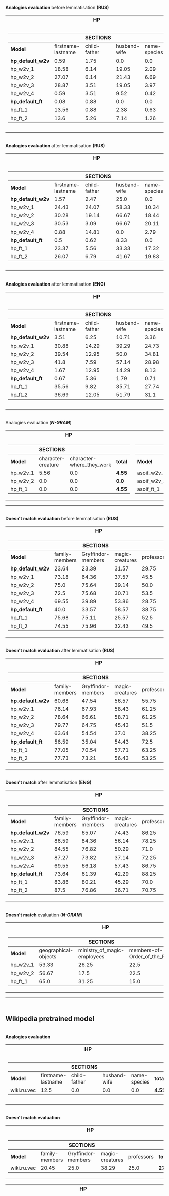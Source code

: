 
**Analogies evaluation** before lemmatisation **(RUS)**
<table>
<tr><th>HP</th><th>ASOIF</th></tr>
<tr><td>

|                        |         |   **SECTIONS**     |         |        |         |        
|---------------------------------|---------|--------|---------|--------|----------|
|**Model**| firstname-lastname|child-father | husband-wife|name-species|**total**|
| **hp_default_w2v**                  |  0.59   |  1.75  |  0.0    |  0.0   |  **0.42**    | 
| hp_w2v_1                        |  18.58  |  6.14  |  19.05  |  2.09  |  **13.4**    |
| hp_w2v_2                        |  27.07  |  6.14  |  21.43  |  6.69  |  **20.34**   |
| hp_w2v_3                        |  28.87  |  3.51  |  19.05  |  3.97  |  **19.87**   |
| hp_w2v_4                        |  0.59   |  3.51  |  9.52   |  0.42  |  **0.68**    | 
| **hp_default_ft**                   |  0.08   |  0.88  |  0.0    |  0.0   |  **0.08**    |
| hp_ft_1                         |  13.56  |  0.88  |  2.38   |  0.63  |  **8.57**    |
| hp_ft_2                         |  13.6   |  5.26  |  7.14   |  1.26  |  **8.83** |
</td><td>

|                        |         |   **SECTIONS**     |         |        |         |       | 
|---------------------------------|---------|--------|---------|------------------|----------|----------|
|**Model**| firstname-lastname|child-father | husband-wife|geo-name-location|houses-seats|**total**|
| **asoif_default_w2v**               |  0.44   |  1.97  |  5.0    |  0.0   |  0.0     |  **0.57**    | 
| asoif_w2v_1                     |  19.78  |  2.63  |  5.0    |  0.0   |  20.0    |  **17.61**   | 
| asoif_w2v_2                     |  27.58  |  4.61  |  15.0   |  0.0   |  20.0    |  **24.56**   | 
| asoif_w2v_3                     |  28.46  |  1.97  |  15.0   |  0.0   |  13.33   |  **25.1**    | 
| asoif_w2v_4                     |  0.4    |  3.29  |  0.0    |  0.0   |  0.0     |  **0.57**    | 
| **asoif_default_ft**                |  0.35   |  1.97  |  0.0    |  0.0   |  0.0     |  **0.42**    | 
| asoif_ft_1                      |  12.33  |  3.95  |  5.0    |  0.0   |  3.33    |  **11.04**   | 
| asoif_ft_2                      |  13.48  |  3.29  |  0.0    |  0.0   |  13.33   |  **12.07**   |
</td></tr> </table> 


\
**Analogies evaluation** after lemmatisation **(RUS)**
<table>
<tr><th>HP</th><th>ASOIF</th></tr>
<tr><td>

|                        |         |   **SECTIONS**     |         |        |         |        
|---------------------------------|---------|--------|---------|--------|----------|
|**Model**| firstname-lastname|child-father | husband-wife|name-species|**total**|
| **hp_default_w2v**                  |  1.57   |  2.47   |  25.0   |  0.0    |  **1.75**    |          | 
| hp_w2v_1                        |  24.43  |  24.07  |  58.33  |  10.34  |  **23.0**    |          | 
| hp_w2v_2                        |  30.28  |  19.14  |  66.67  |  18.44  |  **28.95**   |          | 
| hp_w2v_3                        |  30.53  |  3.09   |  66.67  |  20.11  |  **25.67**   |          | 
| hp_w2v_4                        |  0.88   |  14.81  |  0.0    |  2.79   |  **2.62**    |          | 
| **hp_default_ft**                   |  0.5    |  0.62   |  8.33   |  0.0    |  **0.42**    |          | 
| hp_ft_1                         |  23.37  |  5.56   |  33.33  |  17.32  |  **19.3**    |          | 
| hp_ft_2                         |  26.07  |  6.79   |  41.67  |  19.83  |  **22.55**   |          |
</td><td>

|                        |         |   **SECTIONS**     |         |        |         |       | 
|---------------------------------|---------|--------|---------|------------------|----------|----------|
|**Model**| firstname-lastname|child-father | husband-wife|geo-name-location|houses-seats|**total**|
| **asoif_default_w2v**               |  1.93   |  7.02   |  0.0    |  5.0    |  10.0    |  **2.35**    | 
| asoif_w2v_1                     |  26.98  |  2.63   |  15.0   |  7.5    |  26.67   |  **24.4**    | 
| asoif_w2v_2                     |  36.24  |  3.51   |  20.0   |  6.25   |  30.0    |  **32.66**   | 
| asoif_w2v_3                     |  32.62  |  4.39   |  5.0    |  12.5   |  26.67   |  **29.62**   | 
| asoif_w2v_4                     |  0.69   |  2.63   |  5.0    |  2.5    |  6.67    |  **1.07**    | 
| **asoif_default_ft**                |  2.33   |  2.63   |  5.0    |  0.0    |  3.33    |  **2.31**    | 
| asoif_ft_1                      |  23.86  |  2.63   |  15.0   |  6.25   |  20.0    |  **21.58**   | 
| asoif_ft_2                      |  27.33  |  2.63   |  15.0   |  5.0    |  13.33   |  **24.4**    |
</td></tr> </table>  

\
**Analogies evaluation** after lemmatisation **(ENG)**
<table>
<tr><th>HP</th><th>ASOIF</th></tr>
<tr><td>

|                        |         |   **SECTIONS**     |         |        |         |        
|---------------------------------|---------|--------|---------|--------|----------|
|**Model**| firstname-lastname|child-father | husband-wife|name-species|**total**|
**hp_default_w2v**              | 3.51 | 6.25 | 10.71 | 3.36 | **6.88**
hp_w2v_1              | 30.88 | 14.29 | 39.29 | 24.73 | **25.11**
hp_w2v_2              | 39.54 | 12.95 | 50.0 | 34.81 | **30.0**
hp_w2v_3              | 41.8 | 7.59 | 57.14 | 28.98 | **30.34**
hp_w2v_4              | 1.67 | 12.95 | 14.29 | 8.13 | **7.22**
**hp_default_ft**              | 0.67 | 5.36 | 1.79 | 0.71 | **0.87**
hp_ft_1              | 35.56 | 9.82 | 35.71 | 27.74 | **25.46**
hp_ft_2              | 36.69 | 12.05 | 51.79 | 31.1 | **28.4**
</td><td>

|                        |         |   **SECTIONS**     |         |        |         |       | 
|---------------------------------|---------|--------|---------|------------------|----------|----------|
|**Model**| firstname-lastname|child-father | husband-wife|geo-name-location|houses-seats|**total**|
**asoif_default_w2v**              | 8.78 | 2.22 | 6.67 | 4.76 | 20.0 | **8.15**
asoif_w2v_1              | 32.01 | 4.44 | 10.0 | 11.9 | 40.0 | **28.44**
asoif_w2v_2              | 42.36 | 3.89 | 10.0 | 19.64 | 33.33 | **37.71**
asoif_w2v_3              | 40.62 | 5.0 | 6.67 | 22.62 | 40.0 | **36.41**
asoif_w2v_4              | 1.27 | 6.67 | 6.67 | 11.9 | 30.0 | **2.67**
**asoif_default_ft**              | 1.06 | 1.67 | 3.33 | 3.57 | 3.33 | **1.33**
asoif_ft_1              | 34.04 | 0.0 | 6.67 | 13.69 | 46.67 | **29.81**
asoif_ft_2              | 35.09 | 1.11 | 3.33 | 11.9 | 26.67 | **30.44**
</td></tr> </table>


\
Analogies evaluation (***N-GRAM***)
<table>
<tr><th>HP</th><th>ASOIF</th></tr>
<tr><td>

|         |   **SECTIONS**     |         |        |
|---------------------------------|---------|--------|---------|
|**Model**|character-creature|character-where_they_work|**total**|
|hp_w2v_1              | 5.56 | 0.0 | **4.55**|
|hp_w2v_2              | 0.0 | 0.0 | **0.0**|
|hp_ft_1              | 0.0 | 0.0 | **4.55**|
</td><td>

|         |   **SECTIONS**     |         |        |
|---------------------------------|---------|--------|---------|
|**Model**|name-nickname|character-where_they_work|**total**|
asoif_w2v_1              | 2.22 | 0.0 | **2.22**
asoif_w2v_2              | 2.22 | 0.0 | **2.22**
asoif_ft_1              | 0.0 | 0.0 | **0.0**
</td></tr> </table>  

------
\
**Doesn't match evaluation** before lemmatisation **(RUS)**
<table>
<tr><th>HP</th><th>ASOIF</th></tr>
<tr><td>

|                        |         |   **SECTIONS**     |         |        |         |        
|---------------------------------|---------|--------|---------|--------|----------|
|**Model**| family-members|Gryffindor-members | magic-creatures|professors|**total**|
| **hp_default_w2v**                  |  23.64  |  23.39  |  31.57  |  29.75  |  **34.69**   | 
| hp_w2v_1                        |  73.18  |  64.36  |  37.57  |  45.5   |  **55.99**   | 
| hp_w2v_2                        |  75.0   |  75.64  |  39.14  |  50.0   |  **61.09**   | 
| hp_w2v_3                        |  72.5   |  75.68  |  30.71  |  53.5   |  **60.33**   | 
| hp_w2v_4                        |  69.55  |  39.89  |  53.86  |  28.75  |  **42.39**   | 
| **hp_default_ft**                   |  40.0   |  33.57  |  58.57  |  38.75  |  **41.92**   | 
| hp_ft_1                         |  75.68  |  75.11  |  25.57  |  52.5   |  **60.99**   | 
| hp_ft_2                         |  74.55  |  75.96  |  32.43  |  49.5   |  **62.25**   |
</td><td>

|                        |         |   **SECTIONS**     |         |        |         |        
|---------------------------------|---------|--------|---------|--------|----------|
|**Model**| family-siblings|names-of-houses | Stark clan|free cities|**total**|
| **asoif_default_w2v**               |  45.0   |  71.57  |  33.12  |  55.43  |  **62.03**   | 
| asoif_w2v_1                     |  68.12  |  63.76  |  67.05  |  62.71  |  **65.93**   | 
| asoif_w2v_2                     |  74.38  |  63.09  |  69.02  |  58.57  |  **67.11**   | 
| asoif_w2v_3                     |  79.38  |  62.27  |  75.8   |  61.57  |  **67.58**   | 
| asoif_w2v_4                     |  35.0   |  60.8   |  37.41  |  51.86  |  **57.35**   | 
| **asoif_default_ft**                |  46.25  |  64.63  |  48.66  |  66.43  |  **61.59**   | 
| asoif_ft_1                      |  70.62  |  59.51  |  72.32  |  80.0   |  **66.82**   | 
| asoif_ft_2                      |  81.88  |  61.07  |  76.79  |  78.29  |  **68.58**   |
</td></tr> </table>  

\
**Doesn't match evaluation** after lemmatisation **(RUS)**
<table>
<tr><th>HP</th><th>ASOIF</th></tr>
<tr><td>

|                        |         |   **SECTIONS**     |         |        |         |        
|---------------------------------|---------|--------|---------|--------|----------|
|**Model**| family-members|Gryffindor-members | magic-creatures|professors|**total**|
| **hp_default_w2v**                  |  60.68  |  47.54  |  56.57  |  55.75  |  **53.59**   | 
| hp_w2v_1                        |  76.14  |  67.93  |  58.43  |  61.25  |  **60.44**   |
| hp_w2v_2                        |  78.64  |  66.61  |  58.71  |  61.25  |  **59.87**   | 
| hp_w2v_3                        |  79.77  |  64.75  |  45.43  |  51.5   |  **57.01**   | 
| hp_w2v_4                        |  63.64  |  54.54  |  37.0   |  38.25  |  **48.73**   |
| **hp_default_ft**                   |  56.59  |  35.04  |  54.43  |  72.5   |  **46.5**    |
| hp_ft_1                         |  77.05  |  70.54  |  57.71  |  63.25  |  **60.27**   |
| hp_ft_2                         |  77.73  |  73.21  |  56.43  |  53.25  |  **61.54**   |
</td><td>

|                        |         |   **SECTIONS**     |         |        |         |        
|---------------------------------|---------|--------|---------|--------|----------|
|**Model**| family-siblings|names-of-houses | Stark clan|free cities|**total**|
| **asoif_default_w2v**               |  38.75  |  79.04  |  57.5   |  64.71  |  **72.35**   |
| asoif_w2v_1                     |  71.88  |  62.47  |  87.5   |  86.0   |  **70.75**   |
| asoif_w2v_2                     |  70.0   |  61.65  |  86.52  |  88.29  |  **70.67**   |
| asoif_w2v_3                     |  68.12  |  57.24  |  81.88  |  88.43  |  **67.1**    |
| asoif_w2v_4                     |  67.5   |  71.59  |  82.68  |  76.43  |  **73.77**   |          | 
| **asoif_default_ft**                |  73.75  |  78.39  |  80.98  |  70.86  |  **75.77**   |          | 
| asoif_ft_1                      |  72.5   |  60.36  |  80.18  |  82.71  |  **69.42**   |
| asoif_ft_2                      |  70.62  |  59.62  |  78.66  |  87.14  |  **68.41**   |
</td></tr> </table>  

\
**Doesn't match** after lemmatisation **(ENG)**
<table>
<tr><th>HP</th><th>ASOIF</th></tr>
<tr><td>

|                        |         |   **SECTIONS**     |         |        |         |        
|---------------------------------|---------|--------|---------|--------|----------|
|**Model**| family-members|Gryffindor-members | magic-creatures|professors|**total**|
**hp_default_w2v**              | 76.59 | 65.07 | 74.43 | 86.25 | **64.83**
hp_w2v_1              | 86.59 | 84.36 | 56.14 | 78.25 | **73.3**
hp_w2v_2              | 84.55 | 76.82 | 50.29 | 71.0 | **68.69**
hp_w2v_3              | 87.27 | 73.82 | 37.14 | 72.25 | **65.52**
hp_w2v_4              | 69.55 | 66.18 | 57.43 | 86.75 | **61.28**
**hp_default_ft**              | 73.64 | 61.39 | 42.29 | 88.25 | **56.56**
hp_ft_1              | 83.86 | 80.21 | 45.29 | 70.0 | **70.2**
hp_ft_2              | 87.5 | 76.86 | 36.71 | 70.75 | **68.23**
</td><td>

|                        |         |   **SECTIONS**     |         |        |         |        
|---------------------------------|---------|--------|---------|--------|----------|
|**Model**| family-siblings|names-of-houses | Stark clan|free cities|**total**|
**asoif_default_w2v**              | 85.0 | 90.8 | 86.43 | 82.29 | **86.53**
asoif_w2v_1              | 83.75 | 71.07 | 92.05 | 92.71 | **77.9**
asoif_w2v_2              | 83.75 | 66.43 | 89.11 | 93.43 | **74.86**
asoif_w2v_3              | 83.75 | 66.0 | 86.52 | 91.86 | **73.88**
asoif_w2v_4              | 80.62 | 71.51 | 91.34 | 78.0 | **75.61**
**asoif_default_ft**              | 93.12 | 77.98 | 73.3 | 31.71 | **73.82**
asoif_ft_1              | 86.25 | 67.73 | 87.23 | 94.86 | **75.99**
asoif_ft_2              | 86.25 | 64.37 | 83.3 | 92.43 | **73.12**
</td></tr> </table>  

\
**Doesn't match** evaluation (***N-GRAM***)
<table>
<tr><th>HP</th><th>ASOIF</th></tr>
<tr><td>

|                        |         |   **SECTIONS**     |         |        |        
|---------------------------------|---------|--------|---------|--------|
|**Model**| geographical-objects|ministry_of_magic-employees | members-of-Order_of_the_Phoenix|**total**|
hp_w2v_1              | 53.33 | 26.25 | 22.5 | **50.52**
hp_w2v_2              | 56.67 | 17.5 | 22.5 | **53.33**
hp_ft_1              | 65.0 | 31.25 | 15.0 | **60.62**
</td><td>

|                        |         |   **SECTIONS**     |         |        |         |   |     
|---------------------------------|---------|--------|---------|--------|----------|---|
|**Model**| bays | gods | cities-fortresses|Maesters|Houses|**total**|
asoif_w2v_1              | 85.0 | 50.0 | 48.12 | 38.25 | 70.0 | **61.9**
asoif_w2v_2              | 85.0 | 53.75 | 55.62 | 56.25 | 70.0 | **66.55**
asoif_ft_1              | 85.0 | 55.0 | 56.88 | 56.25 | 70.0 | **67.0**
</td></tr> </table>  

------
\
**Wikipedia** pretrained model
---
\
**Analogies evaluation**
<table>
<tr><th>HP</th><th>ASOIF</th></tr>
<tr><td>

|                        |         |   **SECTIONS**     |         |        |         |        
|---------------------------------|---------|--------|---------|--------|----------|
|**Model**| firstname-lastname|child-father | husband-wife|name-species|**total**|
wiki.ru.vec              | 12.5 | 0.0 | 0.0 | 0.0 | **4.55** 
</td><td>

|                        |         |   **SECTIONS**     |         |        |         |       | 
|---------------------------------|---------|--------|---------|------------------|----------|----------|
|**Model**| firstname-lastname|child-father | husband-wife|geo-name-location|houses-seats|**total**|
 wiki.ru.vec              | 0.0 | 0.0 | 0.0 | 0.0 | 0.0 | **0.0**
</td></tr> </table> 

\
**Doesn't match evaluation**
<table>
<tr><th>HP</th><th>ASOIF</th></tr>
<tr><td>

|                        |         |   **SECTIONS**     |         |        |         |        
|---------------------------------|---------|--------|---------|--------|----------|
|**Model**| family-members|Gryffindor-members | magic-creatures|professors|**total**|
 wiki.ru.vec              | 20.45 | 25.0 | 38.29 | 25.0 | **27.3** 
 </td><td>

|                        |         |   **SECTIONS**     |         |        |         |        
|---------------------------------|---------|--------|---------|--------|----------|
|**Model**| family-siblings|names-of-houses | Stark clan|free cities|**total**|
wiki.ru.vec              | 25.0 | 25.0 | 25.0 | 30.0 | **25.36**
</td></tr> </table> 




<table>
<tr><th>HP</th><th>ASOIF</th></tr>
<tr><td>

|                        |     Average frequencies    |       |    |        
|---------------------------------|---------|--------|---------|
**Freq_RUS**|**Freq_RUS_LEM**|**Freq_ENG**|**Freq_NGRAM_RUS**
249,21|397,71|409,65|392
||**Freq<5**|| 
**28**|**25**|**2**|**42**|
|||||||
0|0|0|0
0|0|3|0
0|0|5|0
0|0|5|0
0|0|5|0
0|0|6|0
1|0|6|0
1|0|6|0
1|1|6|0
1|1|7|0
1|1|7|0
1|1|7|0
1|1|7|0
1|1|8|0
1|2|8|0
2|2|10|0
3|2|10|0
3|2|10|0
3|3|10|0
3|3|10|0
3|3|11|0
3|4|11|0
4|4|12|0
4|4|12|0
4|4|12|0
4|5|13|0
4|5|13|0
4|5|13|0
5|6|13|0
5|6|14|0
5|6|14|0
5|6|14|0
5|6|14|0
5|7|15|0
5|7|16|0
6|7|17|0
6|7|17|0
6|8|17|0
6|8|18|1
6|8|18|2
7|8|18|3
7|8|18|4
7|9|19|5
7|9|20|6
8|9|20|6
8|10|20|6
8|11|22|6
8|11|22|7
9|11|22|7
10|11|23|7
10|11|23|8
10|13|24|8
10|14|24|10
11|14|24|10
11|15|26|11
11|15|26|11
11|15|26|11
11|15|26|12
11|15|26|12
12|16|26|14
12|16|27|15
13|17|29|16
13|17|30|16
14|17|30|17
14|17|30|17
14|17|32|18
14|17|32|20
14|19|35|20
14|19|36|21
15|20|37|21
15|20|38|22
15|20|39|23
16|20|39|23
16|20|39|28
17|20|42|29
17|20|42|30
17|20|42|33
17|22|44|36
17|22|44|39
18|23|46|39
18|23|47|40
18|24|48|42
18|24|48|47
19|24|49|49
19|25|49|49
19|25|49|51
19|25|50|59
20|27|51|60
20|27|52|65
20|27|53|65
20|30|54|68
20|31|54|81
20|31|54|110
21|32|56|140
22|32|58|242
23|35|59|248
23|35|59|268
23|36|60|299
23|36|60|447
24|36|60|450
24|38|61|451
25|39|62|520
25|41|64|613
26|42|65|779
26|43|67|842
28|43|69|3282
28|43|71|3728
30|44|72|4714
31|45|73|6262
33|48|73|18399
33|50|74|
35|50|74|
35|51|75|
35|53|77|
36|53|77|
36|53|79|
38|56|83|
38|58|83|
39|58|87|
39|58|89|
39|59|91|
40|59|92|
42|59|94|
42|61|95|
43|61|97|
43|61|97|
45|62|99|
45|63|100|
48|65|102|
48|66|109|
49|66|110|
49|66|112|
50|68|116|
50|70|117|
51|72|118|
51|73|119|
53|74|119|
55|75|124|
56|75|124|
58|79|127|
58|79|130|
58|80|131|
58|80|135|
59|87|135|
61|89|136|
61|92|136|
63|92|136|
65|92|137|
65|94|138|
66|95|138|
70|96|138|
70|102|143|
72|104|144|
73|105|147|
73|105|149|
74|106|150|
75|106|150|
76|106|155|
78|110|158|
79|119|160|
81|119|160|
88|122|160|
89|125|161|
92|128|164|
93|129|173|
94|134|175|
95|134|175|
98|135|179|
103|137|180|
104|140|181|
105|145|181|
106|148|184|
106|150|193|
106|151|199|
116|156|199|
118|161|206|
118|165|207|
120|173|210|
125|177|218|
128|182|221|
129|182|230|
129|190|236|
129|193|237|
133|196|240|
134|208|242|
138|211|242|
140|213|246|
144|230|246|
147|230|250|
147|237|253|
156|238|257|
157|238|258|
165|244|273|
166|250|283|
166|253|291|
169|255|297|
170|255|305|
174|261|309|
176|283|311|
177|284|316|
188|286|334|
190|288|342|
198|292|348|
208|295|348|
230|310|358|
233|321|370|
242|328|413|
247|329|426|
248|365|431|
248|372|440|
249|397|440|
253|408|459|
257|418|467|
264|420|468|
268|431|472|
282|443|474|
284|445|503|
299|447|503|
303|451|577|
317|465|631|
328|476|659|
337|506|679|
367|508|679|
403|527|713|
413|581|735|
429|607|774|
439|620|774|
447|638|778|
449|691|806|
475|722|810|
520|757|867|
522|780|910|
613|809|971|
721|845|1125|
757|863|1198|
779|1001|1225|
803|1004|1227|
809|1018|1243|
842|1105|1350|
1003|1195|1699|
1016|1294|1823|
1093|1893|1868|
1170|2018|2014|
1292|3289|2037|
3282|5112|2152|
3728|8400|2933|
6262|18426|3189|
18399|22290|3351|
|||5342|
|||6368|
|||7706|
|||18213|
</td><td>

|                        |     Average frequencies    |       |    |        
|---------------------------------|---------|--------|---------|
**Freq_RUS**|**Freq_RUS_LEM**|**Freq_ENG**|**Freq_NGRAM_RUS**
332,56|384,89|351,99|236,64
||**Freq<5**|| 
**3**|**6**|**0**|**31**
|||||||
3|0|7|0
4|0|8|0
4|0|8|0
7|1|9|0
7|1|11|0
7|3|11|0
8|5|14|0
9|7|17|0
13|7|18|0
15|8|19|0
15|11|21|0
16|12|22|0
16|13|24|0
16|15|24|0
18|16|26|0
20|17|27|0
21|20|29|0
22|21|30|0
22|22|31|0
23|23|31|0
23|23|32|0
25|24|33|0
25|25|35|0
25|26|36|0
25|26|41|0
31|29|43|0
32|30|47|0
32|32|49|0
32|37|49|0
32|37|52|1
37|46|52|1
40|46|53|6
42|49|56|6
42|51|57|9
47|54|57|9
51|56|60|11
55|57|60|16
56|58|61|16
57|59|69|17
57|61|72|17
57|70|78|19
58|73|79|20
58|77|80|20
63|81|82|22
71|85|90|23
75|86|92|23
77|90|95|25
78|90|95|26
81|92|96|26
82|94|100|28
82|94|101|29
85|95|102|29
87|99|102|30
88|102|105|31
89|104|106|32
89|108|109|41
99|111|119|42
101|114|126|47
106|121|130|51
106|128|138|52
107|130|140|57
108|133|146|58
110|137|146|60
111|137|150|65
113|138|152|72
113|139|168|77
118|144|170|82
123|144|172|83
126|155|176|89
129|161|177|89
130|163|178|111
133|167|181|116
133|168|182|123
137|168|183|130
151|175|185|134
159|176|187|176
162|179|188|180
168|183|190|236
170|186|195|242
171|187|196|256
173|189|201|268
180|189|204|282
180|194|206|306
182|204|236|368
184|207|243|375
185|213|250|579
186|221|250|707
191|229|258|872
196|232|259|1067
200|239|263|1078
203|244|265|1080
214|249|265|1155
220|273|265|1173
228|276|268|1249
230|276|276|1265
232|280|291|1539
236|285|295|2043
242|300|303|2201
246|308|303|2659
256|308|307|
259|326|309|
259|334|314|
263|335|323|
269|340|324|
281|344|336|
294|353|345|
302|361|346|
305|363|350|
307|364|360|
320|379|372|
323|379|375|
331|381|380|
337|384|386|
347|396|388|
352|398|416|
357|399|421|
361|425|422|
375|449|457|
375|499|463|
392|544|466|
413|557|479|
445|575|513|
448|619|546|
536|627|546|
558|637|555|
560|644|612|
562|649|621|
579|721|654|
616|804|657|
707|812|703|
715|845|746|
801|871|750|
872|878|806|
874|1046|854|
981|1061|956|
1037|1068|1013|
1067|1083|1023|
1078|1086|1051|
1080|1093|1087|
1089|1179|1113|
1101|1250|1132|
1173|1280|1177|
1249|1365|1184|
1265|1370|1272|
1351|1653|1380|
1453|1796|1386|
1539|2243|1451|
2043|2318|1533|
2201|2740|1538|
2659|2915|2041|
3256|3552|2153|
|||2322|


<table>
<tr><th>HP</th><th>ASOIF</th></tr>
<tr><td>

|                        |     Average frequencies    |       |    |        
|---------------------------------|---------|--------|---------|
**Freq_RUS**|**Freq_RUS_LEM**|**Freq_ENG**|**Freq_NGRAM_RUS**
249,21|397,71|409,65|392
||**Freq<5**|| 
**28**|**25**|**2**|**42**|
|||||||
0|0|0|0
0|0|3|0
0|0|5|0
0|0|5|0
0|0|5|0
0|0|6|0
1|0|6|0
1|0|6|0
1|1|6|0
1|1|7|0
1|1|7|0
1|1|7|0
1|1|7|0
1|1|8|0
1|2|8|0
2|2|10|0
3|2|10|0
3|2|10|0
3|3|10|0
3|3|10|0
3|3|11|0
3|4|11|0
4|4|12|0
4|4|12|0
4|4|12|0
4|5|13|0
4|5|13|0
4|5|13|0
5|6|13|0
5|6|14|0
5|6|14|0
5|6|14|0
5|6|14|0
5|7|15|0
5|7|16|0
6|7|17|0
6|7|17|0
6|8|17|0
6|8|18|1
6|8|18|2
7|8|18|3
7|8|18|4
7|9|19|5
7|9|20|6
8|9|20|6
8|10|20|6
8|11|22|6
8|11|22|7
9|11|22|7
10|11|23|7
10|11|23|8
10|13|24|8
10|14|24|10
11|14|24|10
11|15|26|11
11|15|26|11
11|15|26|11
11|15|26|12
11|15|26|12
12|16|26|14
12|16|27|15
13|17|29|16
13|17|30|16
14|17|30|17
14|17|30|17
14|17|32|18
14|17|32|20
14|19|35|20
14|19|36|21
15|20|37|21
15|20|38|22
15|20|39|23
16|20|39|23
16|20|39|28
17|20|42|29
17|20|42|30
17|20|42|33
17|22|44|36
17|22|44|39
18|23|46|39
18|23|47|40
18|24|48|42
18|24|48|47
19|24|49|49
19|25|49|49
19|25|49|51
19|25|50|59
20|27|51|60
20|27|52|65
20|27|53|65
20|30|54|68
20|31|54|81
20|31|54|110
21|32|56|140
22|32|58|242
23|35|59|248
23|35|59|268
23|36|60|299
23|36|60|447
24|36|60|450
24|38|61|451
25|39|62|520
25|41|64|613
26|42|65|779
26|43|67|842
28|43|69|3282
28|43|71|3728
30|44|72|4714
31|45|73|6262
33|48|73|18399
33|50|74|
35|50|74|
35|51|75|
35|53|77|
36|53|77|
36|53|79|
38|56|83|
38|58|83|
39|58|87|
39|58|89|
39|59|91|
40|59|92|
42|59|94|
42|61|95|
43|61|97|
43|61|97|
45|62|99|
45|63|100|
48|65|102|
48|66|109|
49|66|110|
49|66|112|
50|68|116|
50|70|117|
51|72|118|
51|73|119|
53|74|119|
55|75|124|
56|75|124|
58|79|127|
58|79|130|
58|80|131|
58|80|135|
59|87|135|
61|89|136|
61|92|136|
63|92|136|
65|92|137|
65|94|138|
66|95|138|
70|96|138|
70|102|143|
72|104|144|
73|105|147|
73|105|149|
74|106|150|
75|106|150|
76|106|155|
78|110|158|
79|119|160|
81|119|160|
88|122|160|
89|125|161|
92|128|164|
93|129|173|
94|134|175|
95|134|175|
98|135|179|
103|137|180|
104|140|181|
105|145|181|
106|148|184|
106|150|193|
106|151|199|
116|156|199|
118|161|206|
118|165|207|
120|173|210|
125|177|218|
128|182|221|
129|182|230|
129|190|236|
129|193|237|
133|196|240|
134|208|242|
138|211|242|
140|213|246|
144|230|246|
147|230|250|
147|237|253|
156|238|257|
157|238|258|
165|244|273|
166|250|283|
166|253|291|
169|255|297|
170|255|305|
174|261|309|
176|283|311|
177|284|316|
188|286|334|
190|288|342|
198|292|348|
208|295|348|
230|310|358|
233|321|370|
242|328|413|
247|329|426|
248|365|431|
248|372|440|
249|397|440|
253|408|459|
257|418|467|
264|420|468|
268|431|472|
282|443|474|
284|445|503|
299|447|503|
303|451|577|
317|465|631|
328|476|659|
337|506|679|
367|508|679|
403|527|713|
413|581|735|
429|607|774|
439|620|774|
447|638|778|
449|691|806|
475|722|810|
520|757|867|
522|780|910|
613|809|971|
721|845|1125|
757|863|1198|
779|1001|1225|
803|1004|1227|
809|1018|1243|
842|1105|1350|
1003|1195|1699|
1016|1294|1823|
1093|1893|1868|
1170|2018|2014|
1292|3289|2037|
3282|5112|2152|
3728|8400|2933|
6262|18426|3189|
18399|22290|3351|
|||5342|
|||6368|
|||7706|
|||18213|
</td><td>

|                        |     Average frequencies    |       |    |        
|---------------------------------|---------|--------|---------|
**Freq_RUS**|**Freq_RUS_LEM**|**Freq_ENG**|**Freq_NGRAM_RUS**
332,56|384,89|351,99|236,64
||**Freq<5**|| 
**3**|**6**|**0**|**31**
|||||||
3|0|7|0
4|0|8|0
4|0|8|0
7|1|9|0
7|1|11|0
7|3|11|0
8|5|14|0
9|7|17|0
13|7|18|0
15|8|19|0
15|11|21|0
16|12|22|0
16|13|24|0
16|15|24|0
18|16|26|0
20|17|27|0
21|20|29|0
22|21|30|0
22|22|31|0
23|23|31|0
23|23|32|0
25|24|33|0
25|25|35|0
25|26|36|0
25|26|41|0
31|29|43|0
32|30|47|0
32|32|49|0
32|37|49|0
32|37|52|1
37|46|52|1
40|46|53|6
42|49|56|6
42|51|57|9
47|54|57|9
51|56|60|11
55|57|60|16
56|58|61|16
57|59|69|17
57|61|72|17
57|70|78|19
58|73|79|20
58|77|80|20
63|81|82|22
71|85|90|23
75|86|92|23
77|90|95|25
78|90|95|26
81|92|96|26
82|94|100|28
82|94|101|29
85|95|102|29
87|99|102|30
88|102|105|31
89|104|106|32
89|108|109|41
99|111|119|42
101|114|126|47
106|121|130|51
106|128|138|52
107|130|140|57
108|133|146|58
110|137|146|60
111|137|150|65
113|138|152|72
113|139|168|77
118|144|170|82
123|144|172|83
126|155|176|89
129|161|177|89
130|163|178|111
133|167|181|116
133|168|182|123
137|168|183|130
151|175|185|134
159|176|187|176
162|179|188|180
168|183|190|236
170|186|195|242
171|187|196|256
173|189|201|268
180|189|204|282
180|194|206|306
182|204|236|368
184|207|243|375
185|213|250|579
186|221|250|707
191|229|258|872
196|232|259|1067
200|239|263|1078
203|244|265|1080
214|249|265|1155
220|273|265|1173
228|276|268|1249
230|276|276|1265
232|280|291|1539
236|285|295|2043
242|300|303|2201
246|308|303|2659
256|308|307|
259|326|309|
259|334|314|
263|335|323|
269|340|324|
281|344|336|
294|353|345|
302|361|346|
305|363|350|
307|364|360|
320|379|372|
323|379|375|
331|381|380|
337|384|386|
347|396|388|
352|398|416|
357|399|421|
361|425|422|
375|449|457|
375|499|463|
392|544|466|
413|557|479|
445|575|513|
448|619|546|
536|627|546|
558|637|555|
560|644|612|
562|649|621|
579|721|654|
616|804|657|
707|812|703|
715|845|746|
801|871|750|
872|878|806|
874|1046|854|
981|1061|956|
1037|1068|1013|
1067|1083|1023|
1078|1086|1051|
1080|1093|1087|
1089|1179|1113|
1101|1250|1132|
1173|1280|1177|
1249|1365|1184|
1265|1370|1272|
1351|1653|1380|
1453|1796|1386|
1539|2243|1451|
2043|2318|1533|
2201|2740|1538|
2659|2915|2041|
3256|3552|2153|
|||2322|
|.|.|.|.
|.|.|.|.
|.|.|.|.
|.|.|.|.
|.|.|.|.
|.|.|.|.
|.|.|.|.
|.|.|.|.
|.|.|.|.
|.|.|.|.
|.|.|.|.
|.|.|.|.
|.|.|.|.
|.|.|.|.
|.|.|.|.
|.|.|.|.
|.|.|.|.
|.|.|.|.
|.|.|.|.
|.|.|.|.
|.|.|.|.
|.|.|.|.
|.|.|.|.
|.|.|.|.
|.|.|.|.
|.|.|.|.
|.|.|.|.
|.|.|.|.
|.|.|.|.
|.|.|.|.
|.|.|.|.
|.|.|.|.
|.|.|.|.
|.|.|.|.
|.|.|.|.
|.|.|.|.
|.|.|.|.
|.|.|.|.
|.|.|.|.
|.|.|.|.
|.|.|.|.
|.|.|.|.
|.|.|.|.
|.|.|.|.
|.|.|.|.
|.|.|.|.
|.|.|.|.
|.|.|.|.
|.|.|.|.
|.|.|.|.
|.|.|.|.
|.|.|.|.
|.|.|.|.
|.|.|.|.
|.|.|.|.
|.|.|.|.
|.|.|.|.
|.|.|.|.
|.|.|.|.
|.|.|.|.
|.|.|.|.
|.|.|.|.
|.|.|.|.
|.|.|.|.
|.|.|.|.
|.|.|.|.
|.|.|.|.
|.|.|.|.
|.|.|.|.
|.|.|.|.
|.|.|.|.
|.|.|.|.
|.|.|.|.
|.|.|.|.
|.|.|.|.
|.|.|.|.
|.|.|.|.
|.|.|.|.
|.|.|.|.
|.|.|.|.
|.|.|.|.
|.|.|.|.
|.|.|.|.
|.|.|.|.
|.|.|.|.
|.|.|.|.
|.|.|.|.
|.|.|.|.
|.|.|.|.
|.|.|.|.
|.|.|.|.
|.|.|.|.
|.|.|.|.
|.|.|.|.
|.|.|.|.
|.|.|.|.
|.|.|.|.
|.|.|.|.
|.|.|.|.
|.|.|.|.
|.|.|.|.
|.|.|.|.
|.|.|.|.
|.|.|.|.
|.|.|.|.
|.|.|.|.
|.|.|.|.
|.|.|.|.
|.|.|.|.
|.|.|.|.
|.|.|.|.
|.|.|.|.
|.|.|.|.
|.|.|.|.
|.|.|.|.
|.|.|.|.
|.|.|.|.
|.|.|.|.
|.|.|.|.
|.|.|.|.
|.|.|.|.
|.|.|.|.
|.|.|.|.
|.|.|.|.
|.|.|.|.
|.|.|.|.
|.|.|.|.
|.|.|.|.
|.|.|.|.
|.|.|.|.
|.|.|.|.
|.|.|.|.
|.|.|.|.
|.|.|.|.
|.|.|.|.
|.|.|.|.
|.|.|.|.
|.|.|.|.
|.|.|.|.
|.|.|.|.
|.|.|.|.
|.|.|.|.
|.|.|.|.
|.|.|.|.
|.|.|.|.
|.|.|.|.
|.|.|.|.
|.|.|.|.
|.|.|.|.
|.|.|.|.
|.|.|.|.
|.|.|.|.
</td></tr> </table>  

</td></tr> </table>  
